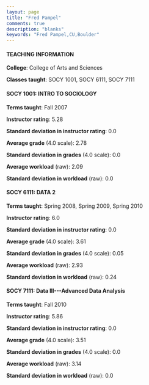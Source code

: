 ```yaml
---
layout: page
title: "Fred Pampel" 
comments: true
description: "blanks"
keywords: "Fred Pampel,CU,Boulder"
---
```

<head>
<script src="https://ajax.googleapis.com/ajax/libs/jquery/2.1.3/jquery.min.js"></script>
<script src="https://dl.dropboxusercontent.com/s/pc42nxpaw1ea4o9/highcharts.js?dl=0"></script>
<!-- <script src="../assets/js/highcharts.js"></script> -->
<style type="text/css">@font-face {
	font-family: "Bebas Neue";
	src: url(https://www.filehosting.org/file/details/544349/BebasNeue Regular.otf) format("opentype");
	}
	h1.Bebas { 
		font-family: "Bebas Neue", Verdana, Tahoma;
	}
</style>
</head>
	   
#### TEACHING INFORMATION

**College**: College of Arts and Sciences

**Classes taught**: SOCY 1001, SOCY 6111, SOCY 7111

#### SOCY 1001: INTRO TO SOCIOLOGY

**Terms taught**: Fall 2007

**Instructor rating**: 5.28

**Standard deviation in instructor rating**: 0.0

**Average grade** (4.0 scale): 2.78

**Standard deviation in grades** (4.0 scale): 0.0

**Average workload** (raw): 2.09

**Standard deviation in workload** (raw): 0.0

#### SOCY 6111: DATA 2

**Terms taught**: Spring 2008, Spring 2009, Spring 2010

**Instructor rating**: 6.0

**Standard deviation in instructor rating**: 0.0

**Average grade** (4.0 scale): 3.61

**Standard deviation in grades** (4.0 scale): 0.05

**Average workload** (raw): 2.93

**Standard deviation in workload** (raw): 0.24

#### SOCY 7111: Data III---Advanced Data Analysis

**Terms taught**: Fall 2010

**Instructor rating**: 5.86

**Standard deviation in instructor rating**: 0.0

**Average grade** (4.0 scale): 3.51

**Standard deviation in grades** (4.0 scale): 0.0

**Average workload** (raw): 3.14

**Standard deviation in workload** (raw): 0.0

